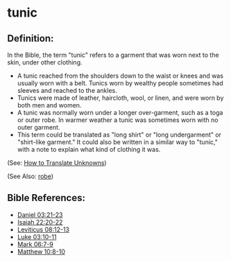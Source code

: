 # tunic #

## Definition: ##

In the Bible, the term "tunic" refers to a garment that was worn next to the skin, under other clothing.

 * A tunic reached from the shoulders down to the waist or knees and was usually worn with a belt. Tunics worn by wealthy people sometimes had sleeves and reached to the ankles.
 * Tunics were made of leather, haircloth, wool, or linen, and were worn by both men and women.
 * A tunic was normally worn under a longer over-garment, such as a toga or outer robe. In warmer weather a tunic was sometimes worn with no outer garment.
 * This term could be translated as "long shirt" or "long undergarment" or "shirt-like garment." It could also be written in a similar way to "tunic," with a note to explain what kind of clothing it was.

(See: [How to Translate Unknowns](https://git.door43.org/Door43/en-ta-translate-vol1/src/master/content/translate_unknown.md))

(See Also: [robe](../other/robe.md))

## Bible References: ##

* [Daniel 03:21-23](https://door43.org/en/bible/notes/dan/03/21)
* [Isaiah 22:20-22](https://door43.org/en/bible/notes/isa/22/20)
* [Leviticus 08:12-13](https://door43.org/en/bible/notes/lev/08/12)
* [Luke 03:10-11](https://door43.org/en/bible/notes/luk/03/10)
* [Mark 06:7-9](https://door43.org/en/bible/notes/mrk/06/07)
* [Matthew 10:8-10](https://door43.org/en/bible/notes/mat/10/08)

